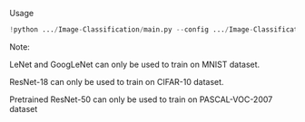Usage

```python
!python .../Image-Classification/main.py --config .../Image-Classification/config/config.yaml
```

Note:

LeNet and GoogLeNet can only be used to train on MNIST dataset.

ResNet-18 can only be used to train on CIFAR-10 dataset.

Pretrained ResNet-50 can only be used to train on PASCAL-VOC-2007 dataset
